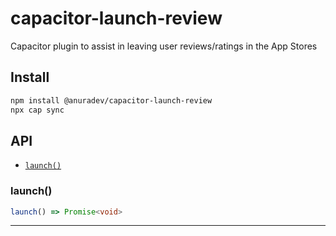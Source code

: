 # capacitor-launch-review

Capacitor plugin to assist in leaving user reviews/ratings in the App Stores

## Install

```bash
npm install @anuradev/capacitor-launch-review
npx cap sync
```

## API

<docgen-index>

* [`launch()`](#launch)

</docgen-index>

<docgen-api>
<!--Update the source file JSDoc comments and rerun docgen to update the docs below-->

### launch()

```typescript
launch() => Promise<void>
```

--------------------

</docgen-api>
